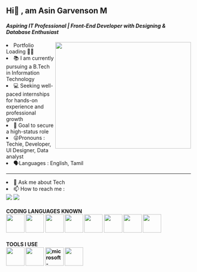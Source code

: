 ## Hi👋 , am Asin Garvenson M
#### *Aspiring IT Professional | Front-End Developer with Designing & Database Enthusiast*
<img align="right" width="370" height="290" src="https://media.giphy.com/media/v1.Y2lkPTc5MGI3NjExbDdib3prYzFleXFlZG1kNXk0ZWh2Zm1qeHZjcmtuZHBpZW92cDRpYSZlcD12MV9naWZzX3NlYXJjaCZjdD1n/qgQUggAC3Pfv687qPC/giphy.gif">
<li>Portfolio Loading 📄👀
<li>📚 I am currently pursuing a B.Tech in Information Technology
<li>💻 Seeking well-paced internships for hands-on experience and professional growth
<li>💯 Goal to secure a high-status role
<li>😜Pronouns : Techie, Developer, UI Designer, Data analyst
<li>🗣️Languages : English, Tamil<br>
<hr>
<li>💬 Ask me about Tech
<li>📫 How to reach me :
<br>
<a href="https://www.linkedin.com/in/asingarvensonm/"><img src="https://img.shields.io/badge/LinkedIn-0077B5?style=for-the-badge&logo=linkedin&logoColor=white" /></a>
<a href="https://www.instagram.com/asin_2k5_.v/)"><img src="https://img.shields.io/badge/Instagram-E4405F?style=for-the-badge&logo=instagram&logoColor=white" /></a>

<h4>CODING LANGUAGES KNOWN<br>
<img height="50" width="50" src="https://img.icons8.com/color/48/000000/html-5.png" />
<img height="50" width="50" src="https://img.icons8.com/color/48/000000/css3.png" />
<img height="50" width="50" src="https://img.icons8.com/color/48/000000/javascript.png"/>
<img height="50" width="50" src="https://img.icons8.com/color/48/000000/python.png" />
<img height="50" width="50" src="https://img.icons8.com/color/48/000000/c-programming.png" />
<img height="50" width="50" src="https://img.icons8.com/color/48/000000/java-coffee-cup-logo.png" />
<img height="50" width="50" src="https://img.icons8.com/color/48/000000/mysql-logo.png"/>
<img height="50" width="50" src="https://img.icons8.com/color/48/000000/mongodb.png"/>
<h4>TOOLS I USE<br>
<img height="50" width="50" src="https://img.icons8.com/color/48/000000/visual-studio-code-2019.png"/>
<img height="50" width="50" src="https://img.icons8.com/color/50/000000/git.png"/>
<img width="50" height="50" src="https://img.icons8.com/fluency/48/microsoft-excel-2019.png" alt="microsoft-excel-2019"/>
<img height="50" width="50" src="https://img.icons8.com/color/48/000000/figma--v1.png"/>
